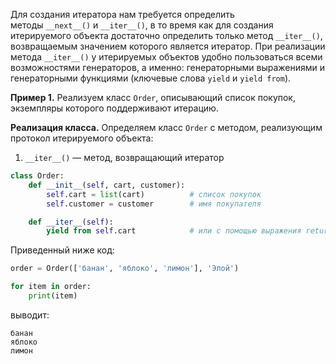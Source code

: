 Для создания итератора нам требуется определить методы `__next__()` и `__iter__()`, в то время как для создания итерируемого объекта достаточно определить только метод `__iter__()`, возвращаемым значением которого является итератор. При реализации метода `__iter__()` у итерируемых объектов удобно пользоваться всеми возможностями генераторов, а именно: генераторными выражениями и генераторными функциями (ключевые слова `yield` и `yield from`).

**Пример 1.** Реализуем класс `Order`, описывающий список покупок, экземпляры которого поддерживают итерацию.

**Реализация класса.** Определяем класс `Order` с методом, реализующим протокол итерируемого объекта:

1. `__iter__()` — метод, возвращающий итератор

```python
class Order:
    def __init__(self, cart, customer):
        self.cart = list(cart)          # список покупок
        self.customer = customer        # имя покупателя

    def __iter__(self):
        yield from self.cart            # или с помощью выражения return (elem for elem in self.cart)
```

Приведенный ниже код:

```python
order = Order(['банан', 'яблоко', 'лимон'], 'Элой')

for item in order:
    print(item)
```

выводит:

```no-highlight
банан
яблоко
лимон
```